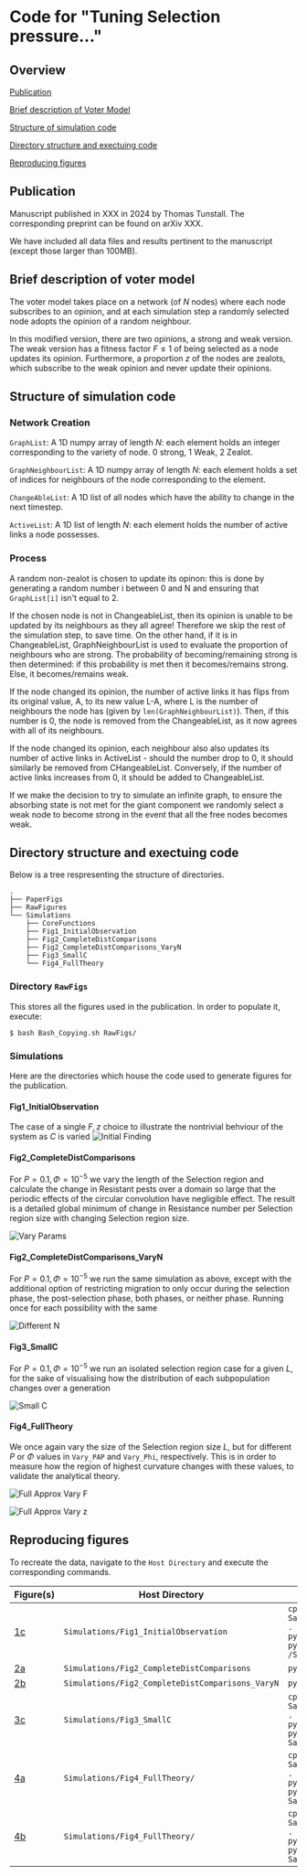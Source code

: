 # Code for "Tuning Selection pressure..."

## Overview

[Publication](#publication)

[Brief description of Voter Model](#brief-description-of-voter-model)

[Structure of simulation code](#structure-of-simulation-code)

[Directory structure and exectuing code](#directory-structure-and-executing-code)

[Reproducing figures](#reproducing-figures)


## Publication

Manuscript published in XXX in 2024 by Thomas Tunstall. The corresponding preprint can be found on arXiv XXX.

We have included all data files and results pertinent to the manuscript (except those larger than 100MB).

## Brief description of voter model

The voter model takes place on a network (of $N$ nodes) where each node subscribes to an opinion, and at each simulation step a randomly selected node adopts the opinion of a random neighbour.

In this modified version, there are two opinions, a strong and weak version. The weak version has a fitness factor $F\leq1$ of being selected as a node updates its opinion. Furthermore, a proportion $z$ of the nodes are zealots, which subscribe to the weak opinion and never update their opinions.

## Structure of simulation code

### Network Creation

`GraphList`: A 1D numpy array of length $N$: each element holds an integer corresponding to the variety of node. 0 strong, 1 Weak, 2 Zealot.

`GraphNeighbourList`: A 1D numpy array of length $N$: each element holds a set of indices for neighbours of the node corresponding to the element.

`ChangeAbleList`: A 1D list of all nodes which have the ability to change in the next timestep.

`ActiveList`: A 1D list of length $N$: each element holds the number of active links a node possesses.

### Process

A random non-zealot is chosen to update its opinon: this is done by generating a random number i between 0 and N and ensuring that `GraphList[i]` isn't equal to 2.

If the chosen node is not in ChangeableList, then its opinion is unable to be updated by its neighbours as they all agree! Therefore we skip the rest of the simulation step, to save time.
On the other hand, if it is in ChangeableList, GraphNeighbourList is used to evaluate the proportion of neighbours who are strong. The probability of becoming/remaining strong is then determined: if this probability is met then it becomes/remains strong. Else, it becomes/remains weak.

If the node changed its opinion, the number of active links it has flips from its original value, A, to its new value L-A, where L is the number of neighbours the node has (given by `len(GraphNeighbourList)`). Then, if this number is $0$, the node is removed from the ChangeableList, as it now agrees with all of its neighbours.

If the node changed its opinion, each neighbour also also updates its number of active links in ActiveList - should the number drop to 0, it should similarly be removed from CHangeableList. Conversely, if the number of active links increases from 0, it should be added to ChangeableList. 

If we make the decision to try to simulate an infinite graph, to ensure the absorbing state is not met for the giant component we randomly select a weak node to become strong in the event that all the free nodes becomes weak.

## Directory structure and exectuing code

Below is a tree respresenting the structure of directories.

```
.
├── PaperFigs
├── RawFigures
└── Simulations
    ├── CoreFunctions
    ├── Fig1_InitialObservation
    ├── Fig2_CompleteDistComparisons
    ├── Fig2_CompleteDistComparisons_VaryN
    ├── Fig3_SmallC
    └── Fig4_FullTheory

```

### Directory `RawFigs`

This stores all the figures used in the publication. In order to populate it, execute:

```
$ bash Bash_Copying.sh RawFigs/
```

### Simulations

Here are the directories which house the code used to generate figures for the publication.

#### Fig1_InitialObservation

The case of a single $F,z$ choice to illustrate the nontrivial behviour of the system as $C$ is varied
![Initial Finding](./RawFigures/Fig1_c.png)

#### Fig2_CompleteDistComparisons 

For $P=0.1, \Phi=10^{-5}$ we vary the length of the Selection region and calculate the change in Resistant pests over a domain so large that the periodic effects of the circular convolution have negligible effect. The result is a detailed global minimum of change in Resistance number per Selection region size with changing Selection region size.

![Vary Params](./RawFigures/Fig2.png)


#### Fig2_CompleteDistComparisons_VaryN

For $P=0.1, \Phi=10^{-5}$ we run the same simulation as above, except with the additional option of restricting migration to only occur during the selection phase, the post-selection phase, both phases, or neither phase. Running once for each possibility with the same 

![Different N](./RawFigures/Fig2_b.png)


#### Fig3_SmallC

For $P=0.1, \Phi=10^{-5}$ we run an isolated selection region case for a given $L$, for the sake of visualising how the distribution of each subpopulation changes over a generation 

![Small C](./RawFigures/Fig3_c.png)

#### Fig4_FullTheory

We once again vary the size of the Selection region size $L$, but for different $P$ or $\Phi$ values in `Vary_PAP` and `Vary_Phi`, respectively. This is in order to measure how the region of highest curvature changes with these values, to validate the analytical theory.

![Full Approx Vary F](./RawFigures/Fig4_a.png)

![Full Approx Vary z](./RawFigures/Fig4_b.png)



## Reproducing figures

To recreate the data, navigate to the `Host Directory` and execute the corresponding commands.

| Figure(s) | Host Directory | Commands for simulation and creating figure |
| -------------| ------------- | ------------- |
| [1c](./RawFigures/Fig1_c.png) | `Simulations/Fig1_InitialObservation` |`cp SaveFiles/Escape_Absorbing_ER_minC_0.000_maxC_10.000_Cnum_41_NodeNum_10000_minZ_0.30000_maxZ_0.30000_Znum_1_minF_0.30000_maxF_0.30000_Fnum_1_Timesteps_1000000000_SingleActive_False_Repeats_2_LargestComponent_False_DataPoints_100000000/Params.py .` <br> `python FPRunFile.py` <br> `python MultiPlotting.py -d /SaveFiles/Escape_Absorbing_ER_minC_0.000_maxC_10.000_Cnum_41_NodeNum_10000_minZ_0.30000_maxZ_0.30000_Znum_1_minF_0.30000_maxF_0.30000_Fnum_1_Timesteps_1000000000_SingleActive_False_Repeats_2_LargestComponent_False_DataPoints_100000000` |
| [2a](./RawFigures/Fig2.png) |`Simulations/Fig2_CompleteDistComparisons` | `python Plotting.py` |
| [2b](./RawFigures/Fig2_b.png) |`Simulations/Fig2_CompleteDistComparisons_VaryN` | `python Plotting.py` |
| [3c](./RawFigures/Fig3_c.png) |`Simulations/Fig3_SmallC` | `cp SaveFiles/Escape_Absorbing_ER_minC_0.000_maxC_4.000_Cnum_21_NodeNum_10000_minZ_0.01000_maxZ_0.75000_Znum_3_minF_1.00000_maxF_1.00000_Fnum_1_Timesteps_1000000000_SingleActive_False_Repeats_100_LargestComponent_False_DataPoints_100000000/Params.py .` <br> `python FPRunFile.py` <br> `python MultiPlotting.py -d SaveFiles/Escape_Absorbing_ER_minC_0.000_maxC_4.000_Cnum_21_NodeNum_10000_minZ_0.01000_maxZ_0.75000_Znum_3_minF_1.00000_maxF_1.00000_Fnum_1_Timesteps_1000000000_SingleActive_False_Repeats_100_LargestComponent_False_DataPoints_100000000` |
| [4a](./RawFigures/Fig4_a.png) |`Simulations/Fig4_FullTheory/` | `cp SaveFiles/Escape_Absorbing_ER_minC_0.000_maxC_10.000_Cnum_41_NodeNum_10000_minZ_0.30000_maxZ_0.90000_Znum_3_minF_0.30000_maxF_0.30000_Fnum_1_Timesteps_1000000000_SingleActive_False_Repeats_10_LargestComponent_False_DataPoints_100000000/Params.py .` <br> `python FPRunFile.py` <br> `python MultiPlotting.py -d SaveFiles/Escape_Absorbing_ER_minC_0.000_maxC_10.000_Cnum_41_NodeNum_10000_minZ_0.30000_maxZ_0.90000_Znum_3_minF_0.30000_maxF_0.30000_Fnum_1_Timesteps_1000000000_SingleActive_False_Repeats_10_LargestComponent_False_DataPoints_100000000/` |
| [4b](./RawFigures/Fig4_a.png) |`Simulations/Fig4_FullTheory/` | `cp SaveFiles/Escape_Absorbing_ER_minC_0.000_maxC_10.000_Cnum_41_NodeNum_10000_minZ_0.30000_maxZ_0.30000_Znum_1_minF_0.30000_maxF_0.90000_Fnum_3_Timesteps_1000000000_SingleActive_False_Repeats_10_LargestComponent_False_DataPoints_100000000/Params.py .` <br> `python FPRunFile.py` <br> `python MultiPlotting.py -d SaveFiles/Escape_Absorbing_ER_minC_0.000_maxC_10.000_Cnum_41_NodeNum_10000_minZ_0.30000_maxZ_0.30000_Znum_1_minF_0.30000_maxF_0.90000_Fnum_3_Timesteps_1000000000_SingleActive_False_Repeats_10_LargestComponent_False_DataPoints_100000000/` |
